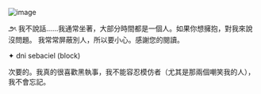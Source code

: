 ![image](https://github.com/user-attachments/assets/e5730ce5-0e45-4e99-bc3b-7f39787f5a5e)

౨ৎ 我不說話……我通常坐著，大部分時間都是一個人。如果你想擁抱，對我來說沒問題。 我常常屏蔽別人，所以要小心。感謝您的閱讀。

 ✦ dni sebaciel (block)

 次要的。我真的很喜歡黑執事，我不能容忍模仿者（尤其是那兩個嘲笑我的人），我不會忘記。
